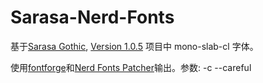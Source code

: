 # Sarasa-Nerd-Fonts

基于[Sarasa Gothic](https://github.com/be5invis/Sarasa-Gothic/), [Version 1.0.5](https://github.com/be5invis/Sarasa-Gothic/releases/tag/v1.0.5)
项目中 mono-slab-cl 字体。

使用[fontforge](https://fontforge.github.io)和[Nerd Fonts Patcher](https://github.com/ryanoasis/nerd-fonts#)输出。参数: -c --careful
